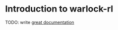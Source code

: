 # Introduction to warlock-rl

TODO: write [great documentation](http://jacobian.org/writing/what-to-write/)
